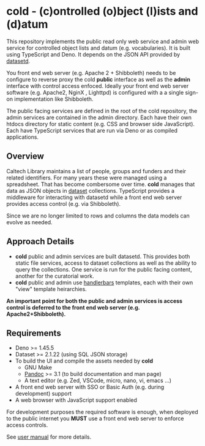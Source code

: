 cold - (c)ontrolled (o)bject (l)ists and (d)atum
================================================

This repository implements the public read only web service and admin web service for controlled object lists and datum (e.g. vocabularies). It is built using TypeScript and Deno.  It depends on the JSON API provided by [datasetd](https://github.com/caltechlibrary/dataset).

You front end web server (e.g. Apache 2 + Shibboleth) needs to be configure to reverse proxy the cold **public** interface as well as the **admin** interface with control access enfoced. Ideally your front end web server software (e.g. Apache2, NginX , Lighttpd) is configured with a a single sign-on implementation like Shibboleth.

The public facing services are defined in the root of the cold repository, the admin services are contained in the admin directory.  Each have their own htdocs directory for static content (e.g. CSS and browser side JavaScript). Each have TypeScript services that are run via Deno or as compiled applications.



Overview
--------

Caltech Library maintains a list of people, groups and funders and their related identifiers. For many years these were managed using a spreadsheet. That has become combersome over time.  **cold** manages that data as JSON objects in [dataset](https://github.com/caltechlibrary/dataset) collections. TypeScript provides a middleware for interacting with datasetd while a front end web server provides access control (e.g. via Shibboleth).

Since we are no longer limited to rows and columns the data models can evolve as needed.

Approach Details
----------------

- **cold** public and admin services are built datasetd. This provides both static file services, access to dataset collections as well as the ability to query the collections.  One service is run for the public facing content, another for the curatorial work.
- **cold** public and admin use [handlerbars](https://handlerbarsjs.com) templates, each with their own "view" template heirarchies.

__An important point for both the public and admin services is access control is deferred to the front end web server (e.g. Apache2+Shibboleth).__

Requirements
------------

- Deno >= 1.45.5
- Dataset >= 2.1.22 (using SQL JSON storage)
- To build the UI and compile the assets needed by **cold**
  - GNU Make
  - [Pandoc](https://pandoc.org) >= 3.1 (to build documentation and man page)
  - A text editor (e.g. Zed, VSCode, micro, nano, vi, emacs ...)
- A front end web server with SSO or Basic Auth (e.g. during development) support
- A web browser with JavaScript support enabled

For development purposes the required software is enough, when deployed to the public internet you **MUST** use a front end web server to enforce access controls.

See [user manual](user_manual.md) for more details.


